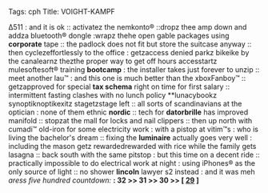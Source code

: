 Tags: cph
Title: VOIGHT-KAMPF
  
∆511 : and it is ok :: activatez the nemkonto® ::dropz thee amp down and addza bluetooth® dongle :wrapz thehe open gable packages using **corporate** tape :: the padlock does not fit but store the suitcase anyway :: then cyclezeffortlessly to the office : getzaccess denied parkz bikeike by the canalearnz thezthe proper way to get off hours accesstartz mulesoftesoft® training **bootcamp** : the installer takes just forever to unzip :: meet another lau™ : and this one is much better than the xboxFanboy™ :: getzapproved for special **tax schema** right on time for first salary :: intermittent fasting clashes with no lunch policy **lunacybookz synoptiknoptikexitz stagetzstage left :: all sorts of scandinavians at the optician : none of them ethnic **nordic** :: tech for **datorbrille** has improved manifold :: stopzat the mall for locks and nail clippers :: then up north with cumadi™ old-iron for some electricity work : with a pistop at vitim™s : who is living the bachelor's dream :: fixing the **luminaire** actually goes very well : including the mason getz rewardedrewarded with rice while the family gets lasagna :: back south with the same pitstop : but this time on a decent ride :: practically impossible to do electrical work at night : using iPhones® as the only source of light :: no shower **lincoln** lawyer s2 instead : and it was meh
_aress five hundred countdown:_ **: 32 >> 31 >> 30 >> [ [29](voodoo) ]**  

<!--stackedit_data:
eyJoaXN0b3J5IjpbMTM0MDEyNTU4OCwtNTExNTQ0MTc1XX0=
-->